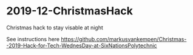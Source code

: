 # 2019-12-ChristmasHack
Christmas hack to stay visable at night

See instructions here
https://github.com/markusvankempen/Christmas--2019-Hack-for-Tech-WednesDay-at-SixNationsPolytechnic
